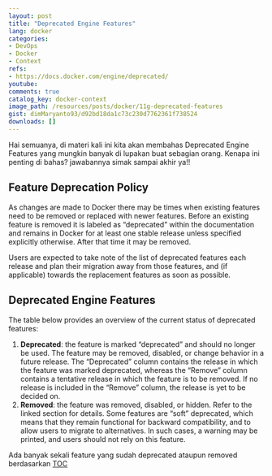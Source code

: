```yaml
---
layout: post
title: "Deprecated Engine Features"
lang: docker
categories:
- DevOps
- Docker
- Context
refs: 
- https://docs.docker.com/engine/deprecated/
youtube: 
comments: true
catalog_key: docker-context
image_path: /resources/posts/docker/11g-deprecated-features
gist: dimMaryanto93/d92bd18da1c73c230d7762361f738524
downloads: []
---
```


Hai semuanya, di materi kali ini kita akan membahas Deprecated Engine Features yang mungkin banyak di lupakan buat sebagian orang. Kenapa ini penting di bahas? jawabannya simak sampai akhir ya!!

## Feature Deprecation Policy

As changes are made to Docker there may be times when existing features need to be removed or replaced with newer features. Before an existing feature is removed it is labeled as “deprecated” within the documentation and remains in Docker for at least one stable release unless specified explicitly otherwise. After that time it may be removed.

Users are expected to take note of the list of deprecated features each release and plan their migration away from those features, and (if applicable) towards the replacement features as soon as possible.

## Deprecated Engine Features

The table below provides an overview of the current status of deprecated features:

1. **Deprecated**: the feature is marked “deprecated” and should no longer be used. The feature may be removed, disabled, or change behavior in a future release. The “Deprecated” column contains the release in which the feature was marked deprecated, whereas the “Remove” column contains a tentative release in which the feature is to be removed. If no release is included in the “Remove” column, the release is yet to be decided on.
2. **Removed**: the feature was removed, disabled, or hidden. Refer to the linked section for details. Some features are “soft” deprecated, which means that they remain functional for backward compatibility, and to allow users to migrate to alternatives. In such cases, a warning may be printed, and users should not rely on this feature.

Ada banyak sekali feature yang sudah deprecated ataupun removed berdasarkan [TOC](https://docs.docker.com/engine/deprecated/#deprecated-engine-features-1)